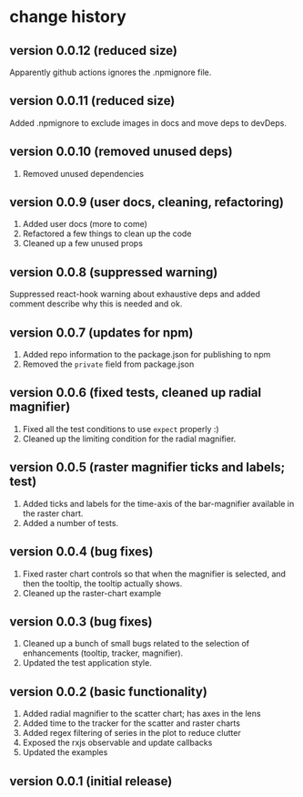 # change history

## version 0.0.12 (reduced size)
Apparently github actions ignores the .npmignore file.

## version 0.0.11 (reduced size)
Added .npmignore to exclude images in docs and move deps to devDeps.

## version 0.0.10 (removed unused deps)
1. Removed unused dependencies

## version 0.0.9 (user docs, cleaning, refactoring)
1. Added user docs (more to come)
2. Refactored a few things to clean up the code
3. Cleaned up a few unused props

## version 0.0.8 (suppressed warning)
Suppressed react-hook warning about exhaustive deps and added comment describe why this is needed and ok.

## version 0.0.7 (updates for npm)
1. Added repo information to the package.json for publishing to npm
2. Removed the `private` field from package.json

## version 0.0.6 (fixed tests, cleaned up radial magnifier)
1. Fixed all the test conditions to use `expect` properly :)
2. Cleaned up the limiting condition for the radial magnifier.

## version 0.0.5 (raster magnifier ticks and labels; test)
1. Added ticks and labels for the time-axis of the bar-magnifier available in the raster chart.
2. Added a number of tests.

## version 0.0.4 (bug fixes)
1. Fixed raster chart controls so that when the magnifier is selected, and then the tooltip, the tooltip actually shows.
2. Cleaned up the raster-chart example

## version 0.0.3 (bug fixes)
1. Cleaned up a bunch of small bugs related to the selection of enhancements (tooltip, tracker, magnifier).
2. Updated the test application style.

## version 0.0.2 (basic functionality)
1. Added radial magnifier to the scatter chart; has axes in the lens
2. Added time to the tracker for the scatter and raster charts
3. Added regex filtering of series in the plot to reduce clutter
4. Exposed the rxjs observable and update callbacks
5. Updated the examples

## version 0.0.1 (initial release)